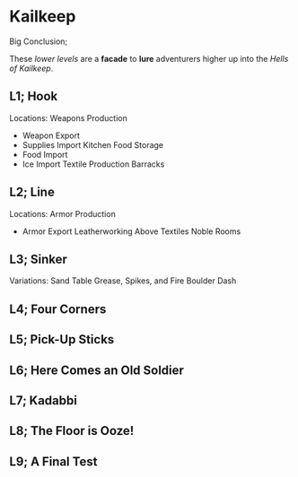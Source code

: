 # Kailkeep
Big Conclusion;

These *lower levels* are a **facade** to **lure** adventurers higher up into the *Hells of Kailkeep*.



## L1; Hook
Locations:
Weapons Production
- Weapon Export
- Supplies Import
Kitchen
Food Storage
- Food Import
- Ice Import
Textile Production
Barracks

## L2; Line
Locations:
Armor Production
- Armor Export
Leatherworking
Above Textiles
Noble Rooms
## L3; Sinker
Variations:
Sand Table
Grease, Spikes, and Fire
Boulder Dash
## L4; Four Corners
## L5; Pick-Up Sticks
## L6; Here Comes an Old Soldier
## L7; Kadabbi
## L8; The Floor is Ooze!
## L9; A Final Test